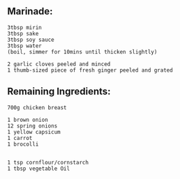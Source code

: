 <!-- SPDX-License-Identifier: zlib-acknowledgement -->

## Marinade:
    3tbsp mirin 
    3tbsp sake
    3tbsp soy sauce
    3tbsp water
    (boil, simmer for 10mins until thicken slightly)

    2 garlic cloves peeled and minced
    1 thumb-sized piece of fresh ginger peeled and grated

## Remaining Ingredients:
    700g chicken breast

    1 brown onion
    12 spring onions
    1 yellow capsicum
    1 carrot
    1 brocolli


    1 tsp cornflour/cornstarch
    1 tbsp vegetable Oil
